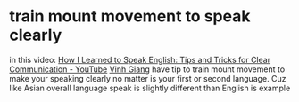 # train mount movement to speak clearly

in this video: [How I Learned to Speak English: Tips and Tricks for Clear Communication - YouTube](https://www.youtube.com/watch?v=mfjbSKP9Rac) [Vinh Giang](Vinh%20Giang.md) have tip to train mount movement to make your speaking clearly no matter is your first or second language. Cuz like Asian overall language speak is slightly different than English is example

